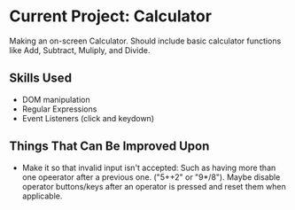# Current Project: Calculator
Making an on-screen Calculator.  Should include basic calculator functions like Add, Subtract, Muliply, and Divide.  

## Skills Used
* DOM manipulation
* Regular Expressions
* Event Listeners (click and keydown)


## Things That Can Be Improved Upon
* Make it so that invalid input isn't accepted: Such as having more than one 
opeerator after a previous one.  ("5++2" or "9*/8").  Maybe disable operator buttons/keys after an operator is pressed and reset them when applicable.